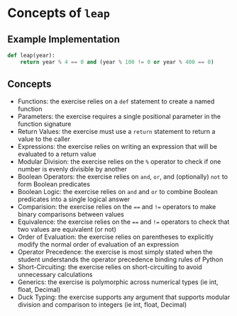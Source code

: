 # Concepts of `leap`

## Example Implementation

```python
def leap(year):
    return year % 4 == 0 and (year % 100 != 0 or year % 400 == 0)
```

## Concepts

- Functions: the exercise relies on a `def` statement to create a named function
- Parameters: the exercise requires a single positional parameter in the function signature
- Return Values: the exercise must use a `return` statement to return a value to the caller
- Expressions: the exercise relies on writing an expression that will be evaluated to a return value
- Modular Division: the exercise relies on the `%` operator to check if one number is evenly divisible by another
- Boolean Operators: the exercise relies on `and`, `or`, and (optionally) `not` to form Boolean predicates
- Boolean Logic: the exercise relies on `and` and `or` to combine Boolean predicates into a single logical answer
- Comparision: the exercise relies on the `==` and `!=` operators to make binary comparisons between values
- Equivalence: the exercise relies on the `==` and `!=` operators to check that two values are equivalent (or not)
- Order of Evaluation: the exercise relies on parentheses to explicitly modify the normal order of evaluation of an expression
- Operator Precedence: the exercise is most simply stated when the student understands the operator precedence binding rules of Python
- Short-Circuiting: the exercise relies on short-circuiting to avoid unnecessary calculations
- Generics: the exercise is polymorphic across numerical types (ie int, float, Decimal)
- Duck Typing: the exercise supports any argument that supports modular division and comparison to integers (ie int, float, Decimal)
